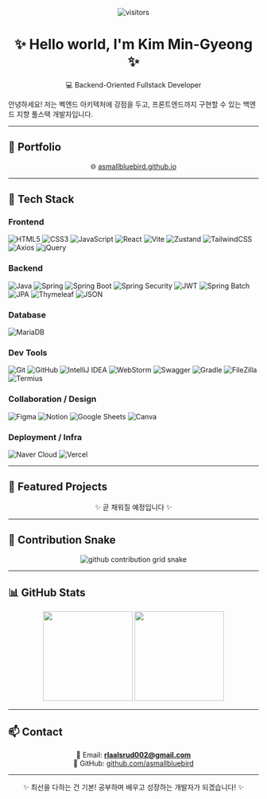 <div align="center">

![visitors](https://komarev.com/ghpvc/?username=asmallbluebird&label=Visitors&color=blueviolet&style=flat)

# ✨ Hello world, I'm Kim Min-Gyeong ✨  
💻 Backend-Oriented Fullstack Developer

</div>
안녕하세요! 저는 벡엔드 아키텍처에 강점을 두고, 프론트엔드까지 구현할 수 있는  
백엔드 지향 풀스택 개발자입니다.

---

## 💟 Portfolio
<div align="center">

🌐 [asmallbluebird.github.io](https://asmallbluebird.github.io)

</div>

---

## 🚀 Tech Stack


### Frontend  
![HTML5](https://img.shields.io/badge/HTML5-E34F26?style=for-the-badge&logo=html5&logoColor=white)
![CSS3](https://img.shields.io/badge/CSS3-1572B6?style=for-the-badge&logo=css3&logoColor=white)
![JavaScript](https://img.shields.io/badge/JavaScript-FFCA28?style=for-the-badge&logo=javascript&logoColor=111)
![React](https://img.shields.io/badge/React-61DAFB?style=for-the-badge&logo=react&logoColor=111)
![Vite](https://img.shields.io/badge/Vite-646CFF?style=for-the-badge&logo=vite&logoColor=white)
![Zustand](https://img.shields.io/badge/Zustand-111111?style=for-the-badge&logo=react&logoColor=white)
![TailwindCSS](https://img.shields.io/badge/TailwindCSS-06B6D4?style=for-the-badge&logo=tailwindcss&logoColor=white)
![Axios](https://img.shields.io/badge/Axios-5A78F0?style=for-the-badge&logo=axios&logoColor=white)
![jQuery](https://img.shields.io/badge/jQuery-0769AD?style=for-the-badge&logo=jquery&logoColor=white)

### Backend  
![Java](https://img.shields.io/badge/Java-ED8B00?style=for-the-badge&logo=openjdk&logoColor=white)
![Spring](https://img.shields.io/badge/Spring-6DB33F?style=for-the-badge&logo=spring&logoColor=white)
![Spring Boot](https://img.shields.io/badge/SpringBoot-6DB33F?style=for-the-badge&logo=springboot&logoColor=white)
![Spring Security](https://img.shields.io/badge/Spring%20Security-22C55E?style=for-the-badge&logo=springsecurity&logoColor=white)
![JWT](https://img.shields.io/badge/JWT-F59E0B?style=for-the-badge&logo=jsonwebtokens&logoColor=white)
![Spring Batch](https://img.shields.io/badge/Spring%20Batch-4ADE80?style=for-the-badge&logo=spring&logoColor=white)
![JPA](https://img.shields.io/badge/JPA-59666C?style=for-the-badge&logo=hibernate&logoColor=white)
![Thymeleaf](https://img.shields.io/badge/Thymeleaf-005F0F?style=for-the-badge&logo=thymeleaf&logoColor=white)
![JSON](https://img.shields.io/badge/JSON-111827?style=for-the-badge&logo=json&logoColor=white)

### Database  
![MariaDB](https://img.shields.io/badge/MariaDB-003545?style=for-the-badge&logo=mariadb&logoColor=white)

### Dev Tools  
![Git](https://img.shields.io/badge/Git-F34F29?style=for-the-badge&logo=git&logoColor=white)
![GitHub](https://img.shields.io/badge/GitHub-0D1117?style=for-the-badge&logo=github&logoColor=white)
![IntelliJ IDEA](https://img.shields.io/badge/IntelliJ%20IDEA-000000?style=for-the-badge&logo=intellijidea&logoColor=white)
![WebStorm](https://img.shields.io/badge/WebStorm-0E1128?style=for-the-badge&logo=webstorm&logoColor=white)
![Swagger](https://img.shields.io/badge/Swagger-85EA2D?style=for-the-badge&logo=swagger&logoColor=111)
![Gradle](https://img.shields.io/badge/Gradle-02303A?style=for-the-badge&logo=gradle&logoColor=white)
![FileZilla](https://img.shields.io/badge/FileZilla-BF0000?style=for-the-badge&logo=filezilla&logoColor=white)
![Termius](https://img.shields.io/badge/Termius-2F80ED?style=for-the-badge&logo=gnometerminal&logoColor=white)

### Collaboration / Design  
![Figma](https://img.shields.io/badge/Figma-A259FF?style=for-the-badge&logo=figma&logoColor=white)
![Notion](https://img.shields.io/badge/Notion-111111?style=for-the-badge&logo=notion&logoColor=white)
![Google Sheets](https://img.shields.io/badge/Google%20Sheets-22C55E?style=for-the-badge&logo=googlesheets&logoColor=white)
![Canva](https://img.shields.io/badge/Canva-00C4CC?style=for-the-badge&logo=canva&logoColor=white)

### Deployment / Infra  
![Naver Cloud](https://img.shields.io/badge/Naver%20Cloud-00C73C?style=for-the-badge&logo=naver&logoColor=white)
![Vercel](https://img.shields.io/badge/Vercel-0B0F14?style=for-the-badge&logo=vercel&logoColor=white)

</div>

---

## 🌟 Featured Projects
<div align="center">

✨ 곧 채워질 예정입니다 ✨

</div>

---

## 🐍 Contribution Snake
<div align="center">

<picture>
  <source media="(prefers-color-scheme: dark)" srcset="https://raw.githubusercontent.com/asmallbluebird/asmallbluebird/output/github-contribution-grid-snake-dark.svg" />
  <source media="(prefers-color-scheme: light)" srcset="https://raw.githubusercontent.com/asmallbluebird/asmallbluebird/output/github-contribution-grid-snake.svg" />
  <img alt="github contribution grid snake" src="https://raw.githubusercontent.com/asmallbluebird/asmallbluebird/output/github-contribution-grid-snake.svg" />
</picture>

</div>

---

## 📊 GitHub Stats
<div align="center">

  <img src="https://github-readme-stats.vercel.app/api?username=asmallbluebird&show_icons=true&theme=default&hide_border=true" height="180px"/>
  <img src="https://github-readme-stats.vercel.app/api/top-langs/?username=asmallbluebird&layout=compact&theme=default&hide_border=true" height="180px"/>

</div>

---

## 📫 Contact
<div align="center">

📧 Email: **rlaalsrud002@gmail.com**  
🐙 GitHub: [github.com/asmallbluebird](https://github.com/asmallbluebird)

</div>

---

<div align="center">

✨ 최선을 다하는 건 기본! 공부하며 배우고 성장하는 개발자가 되겠습니다! ✨

</div>
